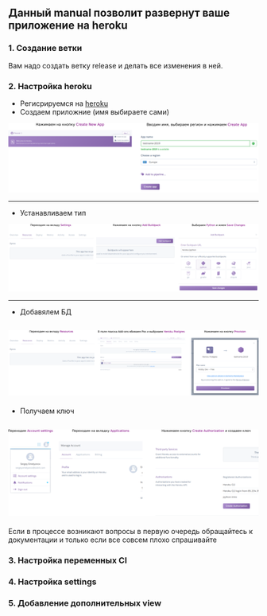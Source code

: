 ## Данный manual позволит развернут ваше приложение на heroku

### 1. Создание ветки
Вам надо создать ветку release и делать все изменения в ней. 

### 2. Настройка heroku
* Регисрируемся на [heroku](https://heroku.com)
* Создаем приложние (имя выбираете сами)

![Создаем приложние](images/heroku1.png)

---
* Устанавливаем тип

![Устанавливаем тип](images/heroku2.png)

---
* Добавялем БД

![Добавялем БД](images/heroku3.png)
---

* Получаем ключ

![Получаем ключ](images/heroku4.png)
---

Если в процессе возникают вопросы в первую очередь обращайтесь к документации
и только если все совсем плохо спрашивайте
### 3. Настройка переменных CI

### 4. Настройка settings

### 5. Добавление дополнительных view